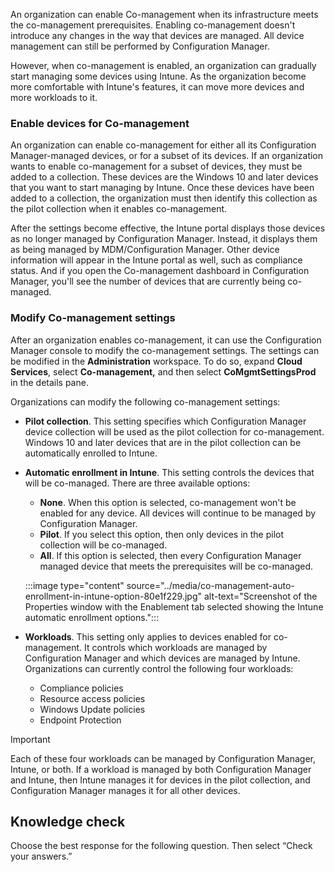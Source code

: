An organization can enable Co-management when its infrastructure meets the co-management prerequisites. Enabling co-management doesn't introduce any changes in the way that devices are managed. All device management can still be performed by Configuration Manager.

However, when co-management is enabled, an organization can gradually start managing some devices using Intune. As the organization become more comfortable with Intune's features, it can move more devices and more workloads to it.

### Enable devices for Co-management

An organization can enable co-management for either all its Configuration Manager-managed devices, or for a subset of its devices. If an organization wants to enable co-management for a subset of devices, they must be added to a collection. These devices are the Windows 10 and later devices that you want to start managing by Intune. Once these devices have been added to a collection, the organization must then identify this collection as the pilot collection when it enables co-management.

After the settings become effective, the Intune portal displays those devices as no longer managed by Configuration Manager. Instead, it displays them as being managed by MDM/Configuration Manager. Other device information will appear in the Intune portal as well, such as compliance status. And if you open the Co-management dashboard in Configuration Manager, you'll see the number of devices that are currently being co-managed.

### Modify Co-management settings

After an organization enables co-management, it can use the Configuration Manager console to modify the co-management settings. The settings can be modified in the **Administration** workspace. To do so, expand **Cloud Services**, select **Co-management,** and then select **CoMgmtSettingsProd** in the details pane.

Organizations can modify the following co-management settings:

 -  **Pilot collection**. This setting specifies which Configuration Manager device collection will be used as the pilot collection for co-management. Windows 10 and later devices that are in the pilot collection can be automatically enrolled to Intune.
 -  **Automatic enrollment in Intune**. This setting controls the devices that will be co-managed. There are three available options:
     -  **None**. When this option is selected, co-management won't be enabled for any device. All devices will continue to be managed by Configuration Manager.
     -  **Pilot**. If you select this option, then only devices in the pilot collection will be co-managed.
     -  **All**. If this option is selected, then every Configuration Manager managed device that meets the prerequisites will be co-managed.
    
    :::image type="content" source="../media/co-management-auto-enrollment-in-intune-option-80e1f229.jpg" alt-text="Screenshot of the Properties window with the Enablement tab selected showing the Intune automatic enrollment options.":::
    
 -  **Workloads**. This setting only applies to devices enabled for co-management. It controls which workloads are managed by Configuration Manager and which devices are managed by Intune. Organizations can currently control the following four workloads:
     -  Compliance policies
     -  Resource access policies
     -  Windows Update policies
     -  Endpoint Protection

> [!IMPORTANT]
> Each of these four workloads can be managed by Configuration Manager, Intune, or both. If a workload is managed by both Configuration Manager and Intune, then Intune manages it for devices in the pilot collection, and Configuration Manager manages it for all other devices.

## Knowledge check

Choose the best response for the following question. Then select “Check your answers.”
